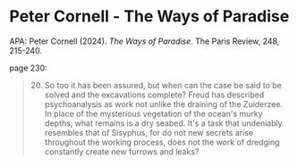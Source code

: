# Peter Cornell - The Ways of Paradise

APA: Peter Cornell (2024). _The Ways of Paradise_. The Paris Review, 248, 215-240.

page 230:  
> 20. So too it has been assured, but when can the case be said to be solved and the excavations complete? Freud has described psychoanalysis as work not unlike the draining of the Zuiderzee. In place of the mysterious vegetation of the ocean's murky depths, what remains is a dry seabed. It's a task that undeniably resembles that of Sisyphus, for do not new secrets arise throughout the working process, does not the work of dredging constantly create new furrows and leaks?  

